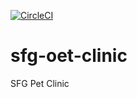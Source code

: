 [![CircleCI](https://dl.circleci.com/status-badge/img/gh/Malumbo21/sfg-oet-clinic/tree/master.svg?style=svg)](https://dl.circleci.com/status-badge/redirect/gh/Malumbo21/sfg-oet-clinic/tree/master)
# sfg-oet-clinic
SFG Pet Clinic
